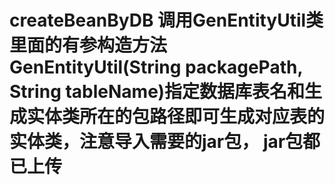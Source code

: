 # createBeanByDB 调用GenEntityUtil类里面的有参构造方法GenEntityUtil(String packagePath, String tableName)指定数据库表名和生成实体类所在的包路径即可生成对应表的实体类，注意导入需要的jar包， jar包都已上传
